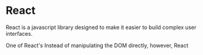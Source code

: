 # React

React is a javascript library designed to make it easier to build complex user interfaces.

One of React's Instead of manipulating the DOM directly, however, React 
